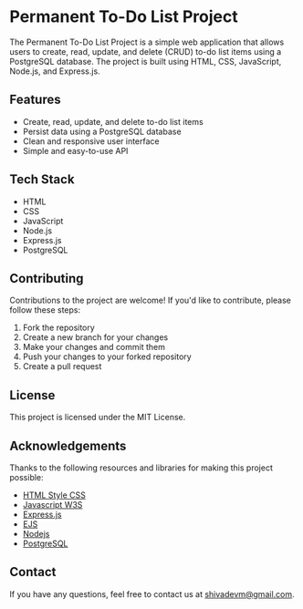 # Permanent To-Do List Project
The Permanent To-Do List Project is a simple web application that allows users to create, read, update, and delete (CRUD) to-do list items using a PostgreSQL database. The project is built using HTML, CSS, JavaScript, Node.js, and Express.js.

## Features
+ Create, read, update, and delete to-do list items
+ Persist data using a PostgreSQL database
+ Clean and responsive user interface
+ Simple and easy-to-use API

## Tech Stack
+ HTML
+ CSS
+ JavaScript
+ Node.js
+ Express.js
+ PostgreSQL

## Contributing
Contributions to the project are welcome! If you'd like to contribute, please follow these steps:

1. Fork the repository
2. Create a new branch for your changes
3. Make your changes and commit them
4. Push your changes to your forked repository
5. Create a pull request

## License
This project is licensed under the MIT License.

## Acknowledgements
Thanks to the following resources and libraries for making this project possible:

+ [HTML Style CSS](https://www.w3schools.com/html/html_css.asp)
+ [Javascript W3S](https://www.w3schools.com/js/)
+ [Express.js](https://expressjs.com/)
+ [EJS](https://ejs.co/)
+ [Nodejs](https://nodejs.org/docs/latest/api/) 
+ [PostgreSQL]((https://www.postgresql.org/))

## Contact
If you have any questions, feel free to contact us at shivadevm@gmail.com.


